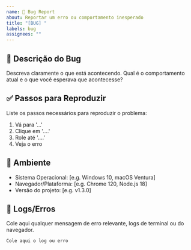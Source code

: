 ```yaml
---
name: 🐛 Bug Report
about: Reportar um erro ou comportamento inesperado
title: "[BUG] "
labels: bug
assignees: ""
---
```


## 🐞 Descrição do Bug

Descreva claramente o que está acontecendo. Qual é o comportamento atual e o que você esperava que acontecesse?

## ✅ Passos para Reproduzir

Liste os passos necessários para reproduzir o problema:

1. Vá para '...'
2. Clique em '....'
3. Role até '....'
4. Veja o erro

## 📱 Ambiente

- Sistema Operacional: [e.g. Windows 10, macOS Ventura]
- Navegador/Plataforma: [e.g. Chrome 120, Node.js 18]
- Versão do projeto: [e.g. v1.3.0]

## 🧾 Logs/Erros

Cole aqui qualquer mensagem de erro relevante, logs de terminal ou do navegador.

```bash
Cole aqui o log ou erro
```
